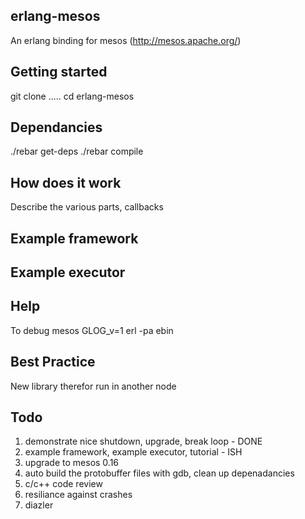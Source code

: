 erlang-mesos
------------

An erlang binding for mesos (http://mesos.apache.org/) 

Getting started
---------------

git clone .....
cd erlang-mesos

Dependancies
------------


./rebar get-deps
./rebar compile




How does it work
----------------

Describe the various parts, callbacks


Example framework
-----------------

Example executor
----------------

Help
-----

To debug mesos
GLOG_v=1 erl -pa ebin

Best Practice
-------------

New library therefor run in another node

Todo
----
1. demonstrate nice shutdown, upgrade, break loop - DONE
2. example framework, example executor, tutorial - ISH
3. upgrade to mesos 0.16
4. auto build the protobuffer files with gdb, clean up depenadancies
5. c/c++ code review
6. resiliance against crashes
7. diazler